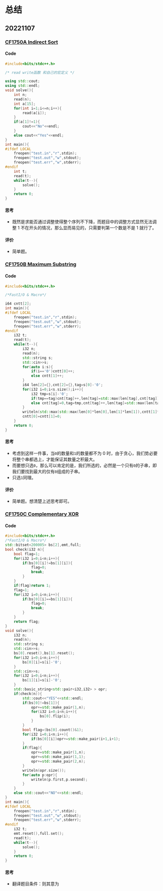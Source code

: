 # 总结



## 20221107

### [CF1750A Indirect Sort](https://www.luogu.com.cn/problem/CF1750A)

#### Code

```cpp
#include<bits/stdc++.h>

/* read write函数 和自己的宏定义 */

using std::cout;
using std::endl;
void solve(){
	int n;
	read(n);
	int a[15];
	for(int i=1;i<=n;i++){
		read(a[i]);
	}
	if(a[1]!=1){
		cout<<"No"<<endl;
	}
	else cout<<"Yes"<<endl;
}
int main(){
#ifdef LOCAL
	freopen("test.in","r",stdin);
	freopen("test.out","w",stdout);
	freopen("test.err","w",stderr);
#endif
	int t;
	read(t);
	while(t--){
		solve();
	}
	return 0;
}

```

#### 思考

- 既然是求能否通过调整使得整个序列不下降，而题目中的调整方式显然无法调整 $1$ 不在开头的情况，那么显而易见的，只需要判第一个数是不是 $1$ 就行了。

#### 评价

- 简单题。

### [CF1750B Maximum Substring](www.luogu.com.cn/problem/CF1750B)

#### Code

```cpp
#include<bits/stdc++.h>

/*FastI/O & Macro*/

i64 cntt[2];
int main(){
#ifdef LOCAL
	freopen("test.in","r",stdin);
	freopen("test.out","w",stdout);
	freopen("test.err","w",stderr);
#endif
	i32 t;
	read(t);
	while(t--){
		i32 n;
		read(n);
		std::string s;
		std::cin>>s;
		for(auto i:s){
			if(i=='0')cntt[0]++;
			else cntt[1]++;
		}
		i64 len[2]={},cnt[2]={},tag=s[0]-'0';
		for(i32 i=0;i<s.size();i++){
			i32 tmp=s[i]-'0';
			if(tmp==tag)cnt[tag]++,len[tag]=std::max(len[tag],cnt[tag]);
			else cnt[tag]=0,tag=tmp,cnt[tag]++,len[tag]=std::max(len[tag],cnt[tag]);
		}
		writeln(std::max(std::max(len[0]*len[0],len[1]*len[1]),cntt[1]*cntt[0]));
		cntt[0]=cntt[1]=0;
	}
	return 0;
}

```

#### 思考

- 考虑到这样一件事，当`0`的数量和`1`的数量都不为 $0$ 时，由于贪心，我们势必要将整个串都选上，才能保证其数量之积最大。
- 而要想只选`0`，那么可以肯定的是，我们所选的，必然是一个只有`0`的子串，即我们要找到最大的仅有`0`组成的子串。
- 只选`1`同理。

#### 评价

- 简单题。想清楚上述思考即可。

###  [CF1750C Complementary XOR](https://www.luogu.com.cn/problem/CF1750C)

#### Code

```cpp
#include<bits/stdc++.h>
/*FastI/O & Macro*/
std::bitset<200005> bs[2],emt,full;
bool check(i32 n){
	bool flag=1;
	for(i32 i=0;i<n;i++){
		if(bs[0][i]!=bs[1][i]){
			flag=0;
			break;
		}
	}
	if(flag)return 1;
	flag=1;
	for(i32 i=0;i<n;i++){
		if(bs[0][i]==bs[1][i]){
			flag=0;
			break;
		}
	}
	return flag;
}
void solve(){
	i32 n;
	read(n);
	std::string s;
	std::cin>>s;
	bs[0].reset(),bs[1].reset();
	for(i32 i=0;i<n;i++){
		bs[0][i]=s[i]-'0';
	}
	std::cin>>s;
	for(i32 i=0;i<n;i++){
		bs[1][i]=s[i]-'0';
	}
	std::basic_string<std::pair<i32,i32> > opr;
	if(check(n)){
		std::cout<<"YES"<<std::endl;
		if(bs[0]!=bs[1]){
			opr+=std::make_pair(1,n);
			for(i32 i=0;i<n;i++){
				bs[0].flip(i);
			}
		}
		bool flag=(bs[0].count()&1);
		for(i32 i=0;i<n;i++){
			if(bs[0][i])opr+=std::make_pair(i+1,i+1);
		}
		if(flag){
			opr+=std::make_pair(1,n);
			opr+=std::make_pair(1,1);
			opr+=std::make_pair(2,n);
		}
		writeln(opr.size());
		for(auto p:opr){
			writeln(p.first,p.second);
		}
	}
	else std::cout<<"NO"<<std::endl;
}
int main(){
#ifdef LOCAL
	freopen("test.in","r",stdin);
	freopen("test.out","w",stdout);
	freopen("test.err","w",stderr);
#endif
	i32 t;
	emt.reset(),full.set();
	read(t);
	while(t--){
		solve();
	}
	return 0;
}
```



#### 思考

- 翻译题目条件：则其意为

